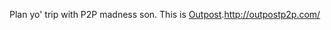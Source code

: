Plan yo' trip with P2P madness son.
This is [Outpost](http://outpostp2p.com/ "P2P MADDNESSS").http://outpostp2p.com/